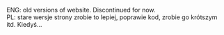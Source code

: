 
<a>ENG:
old versions of website. Discontinued for now.</a> <br>
<a>PL:
stare wersje strony
zrobie to lepiej, poprawie kod, zrobie go krótszym itd. Kiedyś...</a>
